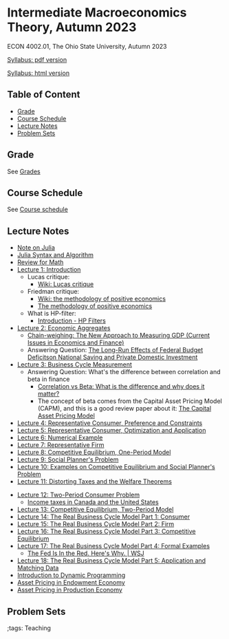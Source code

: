 # Intermediate Macroeconomics Theory, Autumn 2023

ECON 4002.01, The Ohio State University, Autumn 2023

[Syllabus: pdf version](pdf/IntermediateMacroAutumn2023/syllabus/syllabus.pdf)

[Syllabus: html version](pdf/IntermediateMacroAutumn2023/syllabus/syllabus.html)

## Table of Content
<!-- vim-markdown-toc GFM -->

* [Grade](#grade)
* [Course Schedule](#course-schedule)
* [Lecture Notes](#lecture-notes)
* [Problem Sets](#problem-sets)

<!-- vim-markdown-toc -->


## Grade

See [Grades](pdf/IntermediateMacroAutumn2023/syllabus/syllabus.html#grades)

## Course Schedule

See [Course schedule](pdf/IntermediateMacroAutumn2023/syllabus/syllabus.html#tentative-course-schedule)

<!-- ## Exam Reviews -->

<!-- - [Midterm Review](pdf/IntermediateMacroAutumn2023/Midterm/midtermReview.pdf) -->

## Lecture Notes

- [Note on Julia](JuliaNote.html)
- [Julia Syntax and Algorithm](pdf/IntermediateMacroAutumn2023/JuliaSyntax/build/JuliaSyntax.pdf)
- [Review for Math](pdf/IntermediateMacroAutumn2023/math/Final/math.pdf)
- [Lecture 1: Introduction](pdf/IntermediateMacroAutumn2023/Lecture_01/Final/Lecture_01.pdf)
    - Lucas critique:
        - [Wiki: Lucas critique](https://en.wikipedia.org/wiki/Lucas_critique)
    - Friedman critique:
        - [Wiki: the methodology of positive economics](https://en.wikipedia.org/wiki/Essays_in_Positive_Economics#The_Methodology_of_Positive_Economics)
        - [The methodology of positive economics](https://books.google.com/books?hl=en&lr=&id=NqNGaJBahWoC&oi=fnd&pg=PA180&dq=The+Methodology+of+Positive+Economics&ots=gLKnEx_kWX&sig=nWfE1bFegyceirvT_tWEEJzJtoU#v=onepage&q=The%20Methodology%20of%20Positive%20Economics&f=false)
    - What is HP-filter:
        - [Introduction - HP Filters](http://www.clementincastellano.com/Notebooks/static/HP%20Filter.html)
- [Lecture 2: Economic Aggregates](pdf/IntermediateMacroAutumn2023/Lecture_02/Final/Lecture_02.pdf)
    - [Chain-weighing: The New Approach to Measuring GDP (Current Issues in Economics and Finance)](https://www.newyorkfed.org/medialibrary/media/research/current_issues/ci1-9.pdf)
    - Answering Question: [The Long-Run Effects of Federal Budget Deficitson National Saving and Private Domestic Investment](https://www.cbo.gov/sites/default/files/113th-congress-2013-2014/workingpaper/45140-NSPDI_workingPaper_1.pdf)
- [Lecture 3: Business Cycle Measurement](pdf/IntermediateMacroAutumn2023/Lecture_03/Final/Lecture_03.pdf)
    - Answering Question: What's the difference between correlation and beta in finance
        - [Correlation vs Beta: What is the difference and why does it matter?](https://www.mackenzieinvestments.com/content/dam/mackenzie/en/insights/wp-alts-correlation-vs-beta-en.pdf)
        - The concept of beta comes from the Capital Asset Pricing Model (CAPM), and this is a good review paper about it: [The Capital Asset Pricing Model](https://pubs.aeaweb.org/doi/pdfplus/10.1257/0895330042162340)
- [Lecture 4: Representative Consumer, Preference and Constraints](pdf/IntermediateMacroAutumn2023/Lecture_04/Final/Lecture_04.pdf)
- [Lecture 5: Representative Consumer, Optimization and Application](pdf/IntermediateMacroAutumn2023/Lecture_05/Final/Lecture_05.pdf)
- [Lecture 6: Numerical Example](pdf/IntermediateMacroAutumn2023/Lecture_06/Final/Lecture_06.pdf)
- [Lecture 7: Representative Firm](pdf/IntermediateMacroAutumn2023/Lecture_07/Final/Lecture_07.pdf)
- [Lecture 8: Competitive Equilibrium, One-Period Model](pdf/IntermediateMacroAutumn2023/Lecture_08/Final/Lecture_08.pdf)
- [Lecture 9: Social Planner's Problem](pdf/IntermediateMacroAutumn2023/Lecture_09/Final/Lecture_09.pdf)
- [Lecture 10: Examples on Competitive Equilibrium and Social Planner's Problem](pdf/IntermediateMacroAutumn2023/Lecture_10/Final/Lecture_10.pdf)
- [Lecture 11: Distorting Taxes and the Welfare Theorems](pdf/IntermediateMacroAutumn2023/Lecture_11/Final/Lecture_11.pdf)
<!-- - [Midterm Review 1](pdf/IntermediateMacroAutumn2023/midtermReview_1.pdf) -->
<!-- - [Midterm Review 2](pdf/IntermediateMacroAutumn2023/midtermReview_2.pdf) -->
- [Lecture 12: Two-Period Consumer Problem](pdf/IntermediateMacroAutumn2023/Lecture_12/Final/Lecture_12.pdf)
    - [Income taxes in Canada and the United States](https://www150.statcan.gc.ca/n1/en/pub/75-001-x/2000002/article/5071-eng.pdf?st=u5EgyaFN)
- [Lecture 13: Competitive Equilibrium, Two-Period Model](pdf/IntermediateMacroAutumn2023/Lecture_13/Final/Lecture_13.pdf)
- [Lecture 14: The Real Business Cycle Model Part 1: Consumer](pdf/IntermediateMacroAutumn2023/Lecture_14/Final/Lecture_14.pdf)
- [Lecture 15: The Real Business Cycle Model Part 2: Firm](pdf/IntermediateMacroAutumn2023/Lecture_15/Final/Lecture_15.pdf)
- [Lecture 16: The Real Business Cycle Model Part 3: Competitive Equilibrium](pdf/IntermediateMacroAutumn2023/Lecture_16/Lecture_16.pdf)
- [Lecture 17: The Real Business Cycle Model Part 4: Formal Examples](pdf/IntermediateMacroAutumn2023/Lecture_17/Lecture_17.pdf)
    - [The Fed Is In the Red. Here's Why. | WSJ](https://www.youtube.com/watch?v=p0z_zKWJTao)
- [Lecture 18: The Real Business Cycle Model Part 5: Application and Matching Data](pdf/IntermediateMacroAutumn2023/Lecture_18/Final/Lecture_18.pdf)
- [Introduction to Dynamic Programming](pdf/IntermediateMacroAutumn2023/DynamicProgramming/Final/DynamicProgramming.pdf)
- [Asset Pricing in Endowment Economy](pdf/IntermediateMacroAutumn2023/AssetPricingEndowment/build/AssetPricingEndowment.pdf)
- [Asset Pricing in Production Economy](pdf/IntermediateMacroAutumn2023/AssetPricingProduction/build/AssetPricingProduction.pdf)
<!-- - [Final Review 1](pdf/IntermediateMacroAutumn2023/finalreview_1.pdf) -->
<!-- - [Final Review 2](pdf/IntermediateMacroAutumn2023/finalreview_2.pdf) -->

## Problem Sets

<!-- - [Problem Set 1](pdf/IntermediateMacroAutumn2023/ProblemSet1/ProblemSet_01_v01.pdf) -->
<!-- - [Problem Set 2](pdf/IntermediateMacroAutumn2023/ProblemSet2/build/ProblemSet2.pdf) -->
<!--     - [Problem Set 2 Answer Sheet](pdf/IntermediateMacroAutumn2023/ProblemSet2/PS2AnswerSheet.pdf) -->
<!-- - [Problem Set 3](pdf/IntermediateMacroAutumn2023/ProblemSet3/Final/ProblemSet3.pdf) -->
<!-- - [Problem Set 4](pdf/IntermediateMacroAutumn2023/ProblemSet4/Final/ProblemSet4.pdf) -->

;tags: Teaching
